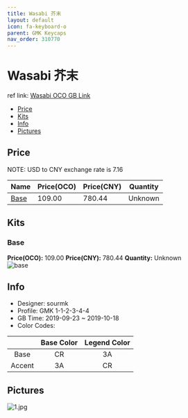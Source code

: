 ```yaml
---
title: Wasabi 芥末
layout: default
icon: fa-keyboard-o
parent: GMK Keycaps
nav_order: 310770
---
```


# Wasabi 芥末

ref link: [Wasabi OCO GB Link](https://www.originativeco.com/products/wasabi)  

* [Price](#price)  
* [Kits](#kits)  
* [Info](#info)  
* [Pictures](#pictures)  


## Price  
NOTE: USD to CNY exchange rate is 7.16

| Name          | Price(OCO)    |  Price(CNY) | Quantity |
| ------------- | ------------ |  ---------- | -------- |
|[Base](#base)|109.00|780.44|Unknown|


## Kits  
### Base  
**Price(OCO):** 109.00    **Price(CNY):** 780.44    **Quantity:** Unknown  
<img src="{{ 'assets/images/gmk-keycaps/wasabi/kits_pics/base.jpg' | relative_url }}" alt="base" class="image featured">


## Info  
* Designer: sourmk    
* Profile: GMK 1-1-2-3-4-4  
* GB Time: 2019-09-23 ~ 2019-10-18  
* Color Codes:  

| | Base Color    | Legend Color
| :-------------: | :-------------: | :------------:
|Base|CR|3A
|Accent|3A|CR

## Pictures  
<img src="{{ 'assets/images/gmk-keycaps/wasabi/rendering_pics/1.jpg' | relative_url }}" alt="1.jpg" class="image featured">

